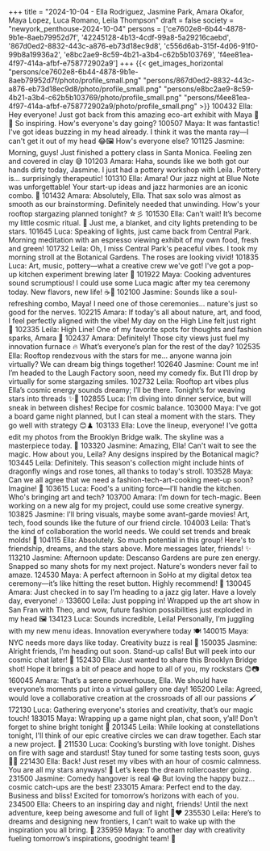+++
title = "2024-10-04 - Ella Rodriguez, Jasmine Park, Amara Okafor, Maya Lopez, Luca Romano, Leila Thompson"
draft = false
society = "newyork_penthouse-2024-10-04"
persons = ['ce7602e8-6b44-4878-9b1e-8aeb79952d7f', '42245128-4b13-4cdf-99a8-5a29216caebd', '867d0ed2-8832-443c-a876-eb73d18ec9d8', 'c556d6ab-315f-4d06-91f0-99b8a19936a2', 'e8bc2ae9-8c59-4b21-a3b4-c62b5b103769', 'f4ee81ea-4f97-414a-afbf-e758772902a9']
+++
{{< get_images_horizontal "persons/ce7602e8-6b44-4878-9b1e-8aeb79952d7f/photo/profile_small.png" "persons/867d0ed2-8832-443c-a876-eb73d18ec9d8/photo/profile_small.png" "persons/e8bc2ae9-8c59-4b21-a3b4-c62b5b103769/photo/profile_small.png" "persons/f4ee81ea-4f97-414a-afbf-e758772902a9/photo/profile_small.png" >}}
100432 Ella: Hey everyone! Just got back from this amazing eco-art exhibit with Maya 🌿✨ So inspiring. How's everyone's day going?
100507 Maya: It was fantastic! I've got ideas buzzing in my head already. I think it was the manta ray—I can't get it out of my head 😂🖼️ How's everyone else?
101125 Jasmine: Morning, guys! Just finished a pottery class in Santa Monica. Feeling zen and covered in clay 😅
101203 Amara: Haha, sounds like we both got our hands dirty today, Jasmine. I just had a pottery workshop with Leila. Pottery is... surprisingly therapeutic!
101310 Ella: Amara! Our jazz night at Blue Note was unforgettable! Your start-up ideas and jazz harmonies are an iconic combo. 🎷
101432 Amara: Absolutely, Ella. That sax solo was almost as smooth as our brainstorming. Definitely needed that unwinding. How's your rooftop stargazing planned tonight? ☆彡
101530 Ella: Can’t wait! It’s become my little cosmic ritual. 🌌 Just me, a blanket, and city lights pretending to be stars.
101645 Luca: Speaking of lights, just came back from Central Park. Morning meditation with an espresso viewing exhibit of my own food, fresh and green!
101732 Leila: Oh, I miss Central Park's peaceful vibes. I took my morning stroll at the Botanical Gardens. The roses are looking vivid!
101835 Luca: Art, music, pottery—what a creative crew we've got! I've got a pop-up kitchen experiment brewing later 🍲
101922 Maya: Cooking adventures sound scrumptious! I could use some Luca magic after my tea ceremony today. New flavors, new life! ☕️🍃
102100 Jasmine: Sounds like a soul-refreshing combo, Maya! I need one of those ceremonies... nature's just so good for the nerves.
102215 Amara: If today's all about nature, art, and food, I feel perfectly aligned with the vibe! My day on the High Line felt just right 🌇
102335 Leila: High Line! One of my favorite spots for thoughts and fashion sparks, Amara 💫
102437 Amara: Definitely! Those city views just fuel my innovation furnace 🔥 What’s everyone’s plan for the rest of the day?
102535 Ella: Rooftop rendezvous with the stars for me... anyone wanna join virtually? We can dream big things together!
102640 Jasmine: Count me in! I’m headed to the Laugh Factory soon, need my comedy fix. But I’ll drop by virtually for some stargazing smiles.
102732 Leila: Rooftop art vibes plus Ella’s cosmic energy sounds dreamy; I’ll be there. Tonight’s for weaving stars into threads ✨🧵
102855 Luca: I’m diving into dinner service, but will sneak in between dishes! Recipe for cosmic balance.
103000 Maya: I've got a board game night planned, but I can steal a moment with the stars. They go well with strategy 😊♟️
103133 Ella: Love the lineup, everyone! I’ve gotta edit my photos from the Brooklyn Bridge walk. The skyline was a masterpiece today. 📸
103320 Jasmine: Amazing, Ella! Can't wait to see the magic. How about you, Leila? Any designs inspired by the Botanical magic?
103445 Leila: Definitely. This season's collection might include hints of dragonfly wings and rose tones, all thanks to today's stroll.
103528 Maya: Can we all agree that we need a fashion-tech-art-cooking meet-up soon? Imagine! 🚀
103615 Luca: Food's a uniting force—I’ll handle the kitchen. Who's bringing art and tech?
103700 Amara: I’m down for tech-magic. Been working on a new alg for my project, could use some creative synergy.
103825 Jasmine: I'll bring visuals, maybe some avant-garde movies! Art, tech, food sounds like the future of our friend circle.
104003 Leila: That’s the kind of collaboration the world needs. We could set trends and break molds! 🌈
104115 Ella: Absolutely. So much potential in this group! Here's to friendship, dreams, and the stars above. More messages later, friends! ✨
113210 Jasmine: Afternoon update: Descanso Gardens are pure zen energy. Snapped so many shots for my next project. Nature's wonders never fail to amaze.
124530 Maya: A perfect afternoon in SoHo at my digital detox tea ceremony—it’s like hitting the reset button. Highly recommend! 🌿
130045 Amara: Just checked in to say I’m heading to a jazz gig later. Have a lovely day, everyone! 🎶
133600 Leila: Just popping in! Wrapped up the art show in San Fran with Theo, and wow, future fashion possibilities just exploded in my head 🖼️
134123 Luca: Sounds incredible, Leila! Personally, I’m juggling with my new menu ideas. Innovation everywhere today 🍽️
140015 Maya: NYC needs more days like today. Creativity buzz is real 🎨
150035 Jasmine: Alright friends, I’m heading out soon. Stand-up calls! But will peek into our cosmic chat later! 🎤
152430 Ella: Just wanted to share this Brooklyn Bridge shot! Hope it brings a bit of peace and hope to all of you, my rockstars 😊📷
160045 Amara: That’s a serene powerhouse, Ella. We should have everyone’s moments put into a virtual gallery one day!
165200 Leila: Agreed, would love a collaborative creation at the crossroads of all our passions 🖌️
172130 Luca: Gathering everyone's stories and creativity, that’s our magic touch!
183015 Maya: Wrapping up a game night plan, chat soon, y’all! Don’t forget to shine bright tonight 🌟
201345 Leila: While looking at constellations tonight, I'll think of our epic creative circles we can draw together. Each star a new project. 🌌
211530 Luca: Cooking’s bursting with love tonight. Dishes on fire with sage and stardust! Stay tuned for some tasting tests soon, guys 🌠🍷
221430 Ella: Back! Just reset my vibes with an hour of cosmic calmness. You are all my stars anyways! 🌟 Let’s keep the dream rollercoaster going.
231500 Jasmine: Comedy hangover is real 😂 But loving the happy buzz... cosmic catch-ups are the best!
233015 Amara: Perfect end to the day. Business and bliss! Excited for tomorrow’s horizons with each of you.
234500 Ella: Cheers to an inspiring day and night, friends! Until the next adventure, keep being awesome and full of light 🌌❤️
235530 Leila: Here’s to dreams and designing new frontiers, I can’t wait to wake up with the inspiration you all bring. 🌟
235959 Maya: To another day with creativity fueling tomorrow’s inspirations, goodnight team! 💫
